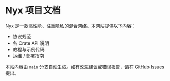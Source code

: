 # Nyx 项目文档

Nyx 是一款高性能、注重隐私的混合网络。本网站提供以下内容：

* 协议规范
* 各 Crate API 说明
* 教程与示例代码
* 运维 / 部署指南

本站内容由 `main` 分支自动生成。如有改进建议或错误报告，请在 [GitHub Issues](https://github.com/SeleniaProject/NyxNet/issues) 提出。 